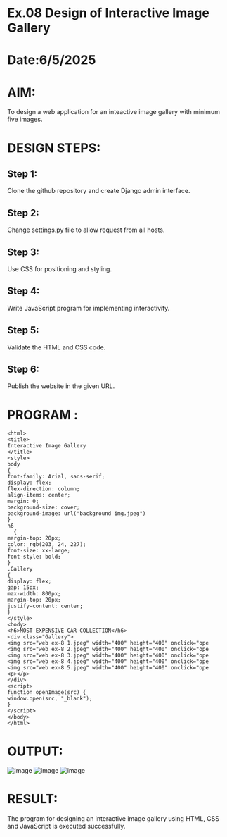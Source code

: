 # Ex.08 Design of Interactive Image Gallery
# Date:6/5/2025
# AIM:
To design a web application for an inteactive image gallery with minimum five images.

# DESIGN STEPS:
## Step 1:
Clone the github repository and create Django admin interface.

## Step 2:
Change settings.py file to allow request from all hosts.

## Step 3:
Use CSS for positioning and styling.

## Step 4:
Write JavaScript program for implementing interactivity.

## Step 5:
Validate the HTML and CSS code.

## Step 6:
Publish the website in the given URL.

# PROGRAM :

    <html>
    <title>
    Interactive Image Gallery
    </title>
    <style>
    body
    {
    font-family: Arial, sans-serif;
    display: flex;
    flex-direction: column;
    align-items: center;
    margin: 0;
    background-size: cover;
    background-image: url("background img.jpeg")
    }
    h6
      {
    margin-top: 20px;
    color: rgb(203, 24, 227);
    font-size: xx-large;
    font-style: bold;
    }
    .Gallery
    {
    display: flex;
    gap: 15px;
    max-width: 800px;
    margin-top: 20px;
    justify-content: center;
    }
    </style>
    <body>
    <h6>MOST EXPENSIVE CAR COLLECTION</h6>
    <div class="Gallery">
    <img src="web ex-8 1.jpeg" width="400" height="400" onclick="ope
    <img src="web ex-8 2.jpeg" width="400" height="400" onclick="ope
    <img src="web ex-8 3.jpeg" width="400" height="400" onclick="ope
    <img src="web ex-8 4.jpeg" width="400" height="400" onclick="ope
    <img src="web ex-8 5.jpeg" width="400" height="400" onclick="ope
    <p></p>
    </div>
    <script>
    function openImage(src) {
    window.open(src, "_blank");
    }
    </script>
    </body>
    </html>
    
# OUTPUT:

![image](https://github.com/user-attachments/assets/b2f5053a-32d4-4530-8c45-aa076d82de7c)
![image](https://github.com/user-attachments/assets/3e7466ec-5874-4b55-9ccc-4771c3779b43)
![image](https://github.com/user-attachments/assets/8ef11f88-0fd1-4154-859e-80acb7595408)



# RESULT:
The program for designing an interactive image gallery using HTML, CSS and JavaScript is executed successfully.
